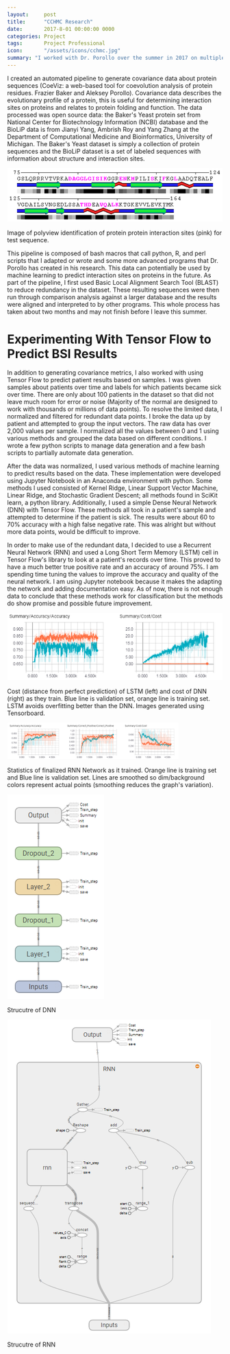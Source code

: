 ```yaml
---
layout:     post
title:      "CCHMC Research"
date:       2017-8-01 00:00:00 0000
categories: Project
tags:       Project Professional
icon:       "/assets/icons/cchmc.jpg"
summary: "I worked with Dr. Porollo over the summer in 2017 on multiple research projects."
---
```

I created an automated pipeline to generate covariance data about protein sequences (CoeViz: a web-based tool for coevolution analysis of protein residues. Frazier Baker and Aleksey Porollo). Covariance data describes the evolutionary profile of a protein, this is useful for determining interaction sites on proteins and relates to protein folding and function. The data processed was open source data: the Baker's Yeast protein set from National Center for Biotechnology Information (NCBI) database and the BioLiP data is from Jianyi Yang, Ambrish Roy and Yang Zhang at the Department of Computational Medicine and Bioinformatics, University of Michigan. The Baker's Yeast dataset is simply a collection of protein sequences and the BioLiP dataset is a set of labeled sequences with information about structure and interaction sites.

![Polyview Render](/assets/projects/cchmc-2017/cchmc-1.png)

Image of polyview identification of protein protein interaction sites (pink) for test sequence.

This pipeline is composed of bash macros that call python, R, and perl scripts that I adapted or wrote and some more advanced programs that Dr. Porollo has created in his research. This data can potentially be used by machine learning to predict interaction sites on proteins in the future. As part of the pipeline, I first used Basic Local Alignment Search Tool (BLAST) to reduce redundancy in the dataset. These resulting sequences were then run through comparison analysis against a larger database and the results were aligned and interpreted to by other programs. This whole process has taken about two months and may not finish before I leave this summer.

# Experimenting With Tensor Flow to Predict BSI Results

In addition to generating covariance metrics, I also worked with using Tensor Flow to predict patient results based on samples. I was given samples about patients over time and labels for which patients became sick over time. There are only about 100 patients in the dataset so that did not leave much room for error or noise (Majority of the normal are designed to work with thousands or millions of data points). To resolve the limited data, I normalized and filtered for redundant data points. I broke the data up by patient and attempted to group the input vectors. The raw data has over 2,000 values per sample. I normalized all the values between 0 and 1 using various methods and grouped the data based on different conditions. I wrote a few python scripts to manage data generation and a few bash scripts to partially automate data generation.

After the data was normalized, I used various methods of machine learning to predict results based on the data. These implementation were developed using Jupyter Notebook in an Anaconda environment with python. Some methods I used consisted of Kernel Ridge, Linear Support Vector Machine, Linear Ridge, and Stochastic Gradient Descent; all methods found in SciKit learn, a python library. Additionally, I used a simple Dense Neural Network (DNN) with Tensor Flow. These methods all took in a patient's sample and attempted to determine if the patient is sick. The results were about 60 to 70% accuracy with a high false negative rate. This was alright but without more data points, would be difficult to improve.

In order to make use of the redundant data, I decided to use a Recurrent Neural Network (RNN) and used a Long Short Term Memory (LSTM) cell in Tensor Flow's library to look at a patient's records over time. This proved to have a much better true positive rate and an accuracy of around 75%. I am spending time tuning the values to improve the accuracy and quality of the neural network. I am using Jupyter notebook because it makes the adapting the network and adding documentation easy. As of now, there is not enough data to conclude that these methods work for classification but the methods do show promise and possible future improvement.

![DNN Learning Graphs](/assets/projects/cchmc-2017/cchmc-2.png)

Cost (distance from perfect prediction) of LSTM (left) and cost of DNN (right) as they train. Blue line is validation set, orange line is training set. LSTM avoids overfitting better than the DNN. Images generated using Tensorboard.

![RNN Learning Graphs](/assets/projects/cchmc-2017/cchmc-3.png)

Statistics of finalized RNN Network as it trained. Orange line is training set and Blue line is validation set. Lines are smoothed so dim/background colors represent actual points (smoothing reduces the graph's variation).

![DNN Layout](/assets/projects/cchmc-2017/cchmc-4.png)

Strucutre of DNN

![RNN Layout](/assets/projects/cchmc-2017/cchmc-5.png)

Strucutre of RNN